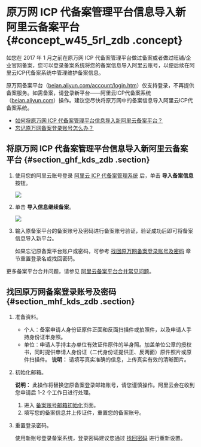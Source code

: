 # 原万网 ICP 代备案管理平台信息导入新阿里云备案平台 {#concept_w45_5rl_zdb .concept}

如您在 2017 年 1 月之前在原万网 ICP 代备案管理平台做过备案或者做过旺铺/企业官网备案，您可以登录备案系统将您的备案信息导入阿里云账号，以便后续在阿里云ICP代备案系统中管理维护备案信息。

原万网备案平台（[beian.aliyun.com/account/login.htm](http://beian.aliyun.com/account/login.htm)）仅支持登录，不再提供备案服务。如需备案，请登录新平台——阿里云ICP代备案系统（[beian.aliyun.com](https://beian.aliyun.com/)）操作。建议您尽快将原万网中的备案信息导入阿里云ICP代备案系统。

-   [如何将原万网 ICP 代备案管理平台信息导入新阿里云备案平台？](#section_ghf_kds_zdb)
-   [忘记原万网备案登录账号怎么办？](#section_mhf_kds_zdb)

## 将原万网 ICP 代备案管理平台信息导入新阿里云备案平台 {#section_ghf_kds_zdb .section}

1.  使用您的阿里云账号登录 [阿里云 ICP 代备案管理系统](http://beian.aliyun.com/) 后，单击 **导入备案信息** 按钮。

    ![](http://static-aliyun-doc.oss-cn-hangzhou.aliyuncs.com/assets/img/14212/15611005655263_zh-CN.png)

2.  单击 **导入信息继续备案**。

    ![](http://static-aliyun-doc.oss-cn-hangzhou.aliyuncs.com/assets/img/14212/15611005655269_zh-CN.jpg)

3.  输入原备案平台的备案账号及密码进行备案账号验证，验证成功后即可将备案信息导入新平台。

    如果忘记原备案平台账户或密码，可参考 [找回原万网备案登录账号及密码](#section_mhf_kds_zdb) 章节重置登录名或找回密码。


更多备案平台合并问题，请参见 [阿里云备案平台合并常见问题](cn.zh-CN/管理查看ICP备案信息/原万网ICP备案信息导入阿里云/备案平台合并FAQ.md#)。

## 找回原万网备案登录账号及密码 {#section_mhf_kds_zdb .section}

1.  准备资料。

    -   个人：备案申请人身份证原件正面和反面扫描件或拍照件，以及申请人手持身份证半身照。
    -   单位：申请人手持主办单位有效证件原件的半身照。加盖单位公章的授权书，同时提供申请人身份证（二代身份证提供正、反两面）原件照片或原件扫描件。
    **说明：** 请填写真实准确的信息，上传真实有效的清晰图片。

2.  初始化邮箱。

    **说明：** 此操作将替换您原备案登录邮箱账号，请您谨慎操作。阿里云会在收到您申请后 1-2 个工作日进行处理。

    1.  进入 [备案账号邮箱初始化](https://beian.aliyun.com/account/changeLoginName.htm)页面。
    2.  填写您的备案信息并上传证件，重置您的备案账号。
3.  重置登录密码。

    使用新账号登录备案系统，登录密码建议您通过 [找回密码](https://beian.aliyun.com/account/find_pwd) 进行重新设置。


